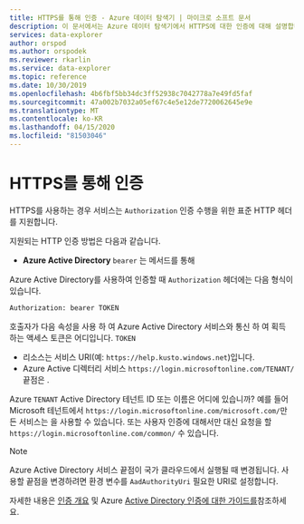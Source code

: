 ```yaml
---
title: HTTPS를 통해 인증 - Azure 데이터 탐색기 | 마이크로 소프트 문서
description: 이 문서에서는 Azure 데이터 탐색기에서 HTTPS에 대한 인증에 대해 설명합니다.
services: data-explorer
author: orspod
ms.author: orspodek
ms.reviewer: rkarlin
ms.service: data-explorer
ms.topic: reference
ms.date: 10/30/2019
ms.openlocfilehash: 4b6fbf5bb34dc3ff52938c7042778a7e49fd5faf
ms.sourcegitcommit: 47a002b7032a05ef67c4e5e12de7720062645e9e
ms.translationtype: MT
ms.contentlocale: ko-KR
ms.lasthandoff: 04/15/2020
ms.locfileid: "81503046"
---
```

# <a name="authentication-over-https"></a>HTTPS를 통해 인증

HTTPS를 사용하는 경우 서비스는 `Authorization` 인증 수행을 위한 표준 HTTP 헤더를 지원합니다.

지원되는 HTTP 인증 방법은 다음과 같습니다.

* **Azure Active Directory** `bearer` 는 메서드를 통해

Azure Active Directory를 사용하여 인증할 때 `Authorization` 헤더에는 다음 형식이 있습니다.

```txt
Authorization: bearer TOKEN
```

호출자가 다음 속성을 사용 하 여 Azure Active Directory 서비스와 통신 하 여 획득 하는 액세스 토큰은 어디입니다. `TOKEN`

* 리소스는 서비스 URI(예: `https://help.kusto.windows.net`)입니다.
* Azure Active 디렉터리 서비스 `https://login.microsoftonline.com/TENANT/`끝점은 .

Azure `TENANT` Active Directory 테넌트 ID 또는 이름은 어디에 있습니까? 예를 들어 Microsoft 테넌트에서 `https://login.microsoftonline.com/microsoft.com/`만든 서비스는 을 사용할 수 있습니다. 또는 사용자 인증에 대해서만 대신 요청을 할 `https://login.microsoftonline.com/common/` 수 있습니다.

> [!NOTE]
> Azure Active Directory 서비스 끝점이 국가 클라우드에서 실행될 때 변경됩니다.
> 사용할 끝점을 변경하려면 환경 변수를 `AadAuthorityUri` 필요한 URI로 설정합니다.

자세한 내용은 [인증 개요](../../management/access-control/index.md) 및 Azure [Active Directory 인증에 대한 가이드를](../../management/access-control/how-to-authenticate-with-aad.md)참조하세요.